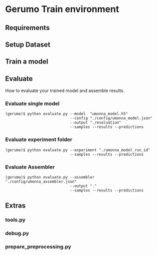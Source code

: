 # Gerumo Train environment

## Requirements

## Setup Dataset

## Train a model

## Evaluate

How to evaluate your trained model and assemble results.

### Evaluate single model

```
(gerumo)$ python evaluate.py --model  "umonna_model.h5"
                             --config "./config/umonna_model.json"
                             --output "./evaluation"
                             --samples --results --predictions
```


### Evaluate experiment folder
```
(gerumo)$ python evaluate.py --experiment "./umonna_model_run_id"
                             --samples --results --predictions
```
### Evaluate Assembler
```
(gerumo)$ python evaluate.py --assembler "./config/umonna_assembler.json"
                             --output "." 
                             --samples --results --predictions
```
## Extras

### tools.py

### debug.py

### prepare_preprocessing.py
